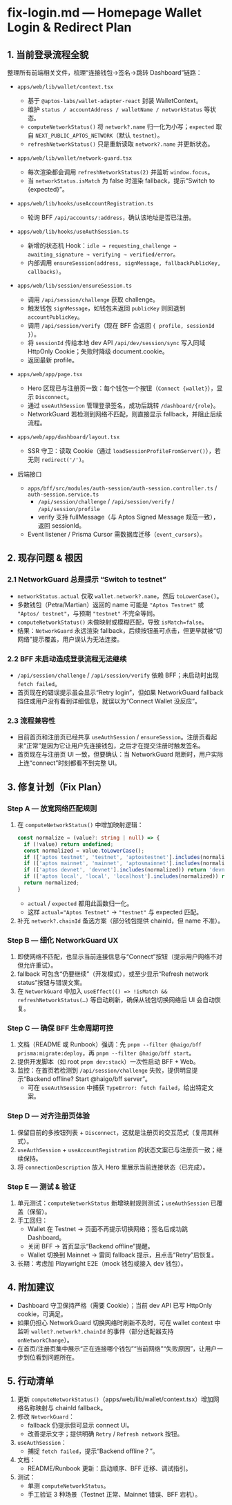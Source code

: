 # fix-login.md — Homepage Wallet Login & Redirect Plan

## 1. 当前登录流程全貌

整理所有前端相关文件，梳理“连接钱包→签名→跳转 Dashboard”链路：

- `apps/web/lib/wallet/context.tsx`
  - 基于 `@aptos-labs/wallet-adapter-react` 封装 WalletContext。
  - 维护 `status / accountAddress / walletName / networkStatus` 等状态。
  - `computeNetworkStatus()` 将 `network?.name` 归一化为小写；`expected` 取自 `NEXT_PUBLIC_APTOS_NETWORK`（默认 `testnet`）。
  - `refreshNetworkStatus()` 只是重新读取 `network?.name` 并更新状态。

- `apps/web/lib/wallet/network-guard.tsx`
  - 每次渲染都会调用 `refreshNetworkStatus(2)` 并监听 `window.focus`。
  - 当 `networkStatus.isMatch` 为 false 时渲染 fallback，提示“Switch to {expected}”。

- `apps/web/lib/hooks/useAccountRegistration.ts`
  - 轮询 BFF `/api/accounts/:address`，确认该地址是否已注册。

- `apps/web/lib/hooks/useAuthSession.ts`
  - 新增的状态机 Hook：`idle → requesting_challenge → awaiting_signature → verifying → verified/error`。
  - 内部调用 `ensureSession(address, signMessage, fallbackPublicKey, callbacks)`。

- `apps/web/lib/session/ensureSession.ts`
  - 调用 `/api/session/challenge` 获取 challenge。
  - 触发钱包 `signMessage`，如钱包未返回 `publicKey` 则回退到 `accountPublicKey`。
  - 调用 `/api/session/verify`（现在 BFF 会返回 `{ profile, sessionId }`）。
  - 将 `sessionId` 传给本地 dev API `/api/dev/session/sync` 写入同域 HttpOnly Cookie；失败时降级 document.cookie。
  - 返回最新 profile。

- `apps/web/app/page.tsx`
  - Hero 区现已与注册页一致：每个钱包一个按钮（`Connect {wallet}`），显示 `Disconnect`。
  - 通过 `useAuthSession` 管理登录签名，成功后跳转 `/dashboard/{role}`。
  - NetworkGuard 若检测到网络不匹配，则直接显示 fallback，并阻止后续流程。

- `apps/web/app/dashboard/layout.tsx`
  - SSR 守卫：读取 Cookie（通过 `loadSessionProfileFromServer()`），若无则 `redirect('/')`。

- 后端接口
  - `apps/bff/src/modules/auth-session/auth-session.controller.ts` / `auth-session.service.ts`
    - `/api/session/challenge` / `/api/session/verify` / `/api/session/profile`
    - verify 支持 fullMessage（与 Aptos Signed Message 规范一致），返回 sessionId。
  - Event listener / Prisma Cursor 需数据库迁移（`event_cursors`）。

## 2. 现存问题 & 根因

### 2.1 NetworkGuard 总是提示 “Switch to testnet”

- `networkStatus.actual` 仅取 `wallet.network?.name`，然后 `toLowerCase()`。
- 多数钱包（Petra/Martian）返回的 name 可能是 `"Aptos Testnet"` 或 `"Aptos/ testnet"`，与预期 `"testnet"` 不完全等同。
- `computeNetworkStatus()` 未做映射或模糊匹配，导致 `isMatch=false`。
- 结果：`NetworkGuard` 永远渲染 fallback，后续按钮虽可点击，但更早就被“切网络”提示覆盖，用户误认为无法连接。

### 2.2 BFF 未启动造成登录流程无法继续

- `/api/session/challenge` / `/api/session/verify` 依赖 BFF；未启动时出现 `fetch failed`。
- 首页现在的错误提示虽会显示“Retry login”，但如果 NetworkGuard fallback 挡住或用户没有看到详细信息，就误以为“Connect Wallet 没反应”。

### 2.3 流程兼容性

- 目前首页和注册页已经共享 `useAuthSession` / `ensureSession`。注册页看起来“正常”是因为它让用户先连接钱包，之后才在提交注册时触发签名。
- 首页现在与注册页 UI 一致，但要确认：当 NetworkGuard 阻断时，用户实际上连“connect”时刻都看不到完整 UI。

## 3. 修复计划（Fix Plan）

### Step A — 放宽网络匹配规则

1. 在 `computeNetworkStatus()` 中增加映射逻辑：
   ```ts
   const normalize = (value?: string | null) => {
     if (!value) return undefined;
     const normalized = value.toLowerCase();
     if (['aptos testnet', 'testnet', 'aptostestnet'].includes(normalized)) return 'testnet';
     if (['aptos mainnet', 'mainnet', 'aptosmainnet'].includes(normalized)) return 'mainnet';
     if (['aptos devnet', 'devnet'].includes(normalized)) return 'devnet';
     if (['aptos local', 'local', 'localhost'].includes(normalized)) return 'local';
     return normalized;
   }
   ```
   - `actual` / `expected` 都用此函数归一化。
   - 这样 `actual="Aptos Testnet"` → `"testnet"` 与 expected 匹配。
2. 补充 `network?.chainId` 备选方案（部分钱包提供 chainId，但 name 不准）。

### Step B — 细化 NetworkGuard UX
1. 即使网络不匹配，也显示当前连接信息与“Connect”按钮（提示用户网络不对但允许重试）。
2. fallback 可包含“仍要继续”（开发模式），或至少显示“Refresh network status”按钮与错误文案。
3. 在 `NetworkGuard` 中加入 `useEffect(() => !isMatch && refreshNetworkStatus(…)` 等自动刷新，确保从钱包切换网络后 UI 会自动恢复。

### Step C — 确保 BFF 生命周期可控
1. 文档（README 或 Runbook）强调：先 `pnpm --filter @haigo/bff prisma:migrate:deploy`，再 `pnpm --filter @haigo/bff start`。
2. 提供开发脚本（如 root `pnpm dev:stack`）一次性启动 BFF + Web。
3. 监控：在首页若检测到 `/api/session/challenge` 失败，提供明显提示“Backend offline? Start @haigo/bff server”。
   - 可在 `useAuthSession` 中捕获 `TypeError: fetch failed`，给出特定文案。

### Step D — 对齐注册页体验
1. 保留目前的多按钮列表 + `Disconnect`，这就是注册页的交互范式（复用其样式）。
2. `useAuthSession` + `useAccountRegistration` 的状态文案已与注册页一致；继续保持。
3. 将 `connectionDescription` 放入 Hero 里展示当前连接状态（已完成）。

### Step E — 测试 & 验证
1. 单元测试：`computeNetworkStatus` 新增映射规则测试；`useAuthSession` 已覆盖（保留）。
2. 手工回归：
   - Wallet 在 Testnet → 页面不再提示切换网络；签名后成功跳 Dashboard。
   - 关闭 BFF → 首页显示“Backend offline”提醒。
   - Wallet 切换到 Mainnet → 雷同 fallback 提示，且点击“Retry”后恢复。
3. 长期：考虑加 Playwright E2E（mock 钱包或接入 dev 钱包）。

## 4. 附加建议

- Dashboard 守卫保持严格（需要 Cookie）；当前 dev API 已写 HttpOnly cookie，可满足。
- 如果仍担心 NetworkGuard 切换网络时刷新不及时，可在 wallet context 中监听 `wallet?.network?.chainId` 的事件（部分适配器支持 `onNetworkChange`）。
- 在首页/注册页集中展示“正在连接哪个钱包”“当前网络”“失败原因”，让用户一步到位看到问题所在。

## 5. 行动清单

1. 更新 `computeNetworkStatus()`（apps/web/lib/wallet/context.tsx）增加网络名称映射与 chainId fallback。
2. 修改 `NetworkGuard`：
   - fallback 仍提示但可显示 connect UI。
   - 改善提示文字；提供明确 `Retry` / `Refresh network` 按钮。
3. `useAuthSession`：
   - 捕捉 `fetch failed`，提示“Backend offline？”。
4. 文档：
   - README/Runbook 更新：启动顺序、BFF 迁移、调试指引。
5. 测试：
   - 单测 `computeNetworkStatus`。
   - 手工验证 3 种场景（Testnet 正常、Mainnet 错误、BFF 宕机）。

